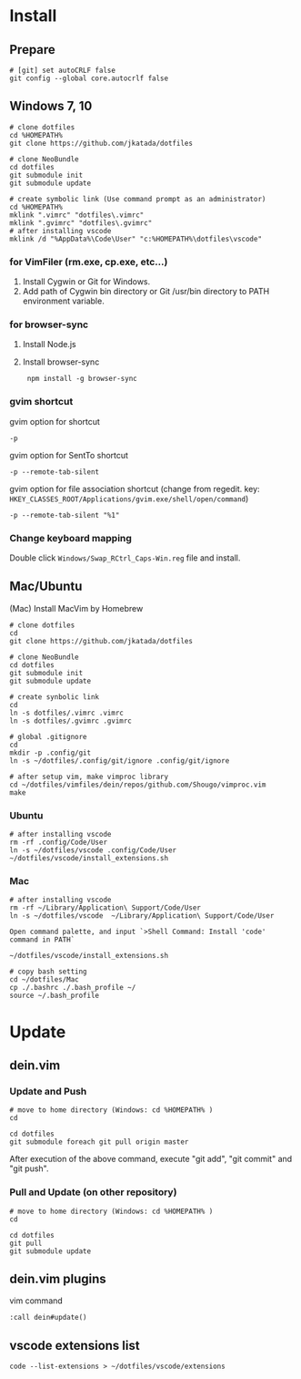 Install
=======

Prepare
--------

	# [git] set autoCRLF false
	git config --global core.autocrlf false

Windows 7, 10
----------

	# clone dotfiles
	cd %HOMEPATH%
	git clone https://github.com/jkatada/dotfiles
	
	# clone NeoBundle
	cd dotfiles
	git submodule init
	git submodule update
	
	# create symbolic link (Use command prompt as an administrator)
	cd %HOMEPATH%
	mklink ".vimrc" "dotfiles\.vimrc"
	mklink ".gvimrc" "dotfiles\.gvimrc"
	# after installing vscode
	mklink /d "%AppData%\Code\User" "c:%HOMEPATH%\dotfiles\vscode"

### for VimFiler (rm.exe, cp.exe, etc...)
    
1. Install Cygwin or Git for Windows.
2. Add path of Cygwin bin directory or Git /usr/bin directory to PATH environment variable.

### for browser-sync
    
1. Install Node.js
2. Install browser-sync

		npm install -g browser-sync

### gvim shortcut

gvim option for shortcut

	-p

gvim option for SentTo shortcut

	-p --remote-tab-silent
 
gvim option for file association shortcut
(change from regedit. key: `HKEY_CLASSES_ROOT/Applications/gvim.exe/shell/open/command`)

	-p --remote-tab-silent "%1"

### Change keyboard mapping

Double click `Windows/Swap_RCtrl_Caps-Win.reg` file and install.


Mac/Ubuntu
---------

(Mac) Install MacVim by Homebrew

	# clone dotfiles
	cd
	git clone https://github.com/jkatada/dotfiles
	
	# clone NeoBundle
	cd dotfiles
	git submodule init
	git submodule update
	
	# create synbolic link
	cd
	ln -s dotfiles/.vimrc .vimrc
	ln -s dotfiles/.gvimrc .gvimrc

    # global .gitignore
    cd
    mkdir -p .config/git
    ln -s ~/dotfiles/.config/git/ignore .config/git/ignore

    # after setup vim, make vimproc library
    cd ~/dotfiles/vimfiles/dein/repos/github.com/Shougo/vimproc.vim
    make

### Ubuntu

    # after installing vscode
    rm -rf .config/Code/User
    ln -s ~/dotfiles/vscode .config/Code/User
    ~/dotfiles/vscode/install_extensions.sh

### Mac

    # after installing vscode
    rm -rf ~/Library/Application\ Support/Code/User
    ln -s ~/dotfiles/vscode  ~/Library/Application\ Support/Code/User

    Open command palette, and input `>Shell Command: Install 'code' command in PATH`

    ~/dotfiles/vscode/install_extensions.sh

    # copy bash setting
    cd ~/dotfiles/Mac
    cp ./.bashrc ./.bash_profile ~/
    source ~/.bash_profile

Update
=======

dein.vim
----------

### Update and Push

    # move to home directory (Windows: cd %HOMEPATH% )
    cd
    
    cd dotfiles
    git submodule foreach git pull origin master

After execution of the above command, execute "git add", "git commit" and "git push".

### Pull and Update (on other repository)

    # move to home directory (Windows: cd %HOMEPATH% )
    cd
    
    cd dotfiles
    git pull
    git submodule update


dein.vim plugins
-----------------

vim command

    :call dein#update()

vscode extensions list
----------------------

    code --list-extensions > ~/dotfiles/vscode/extensions

